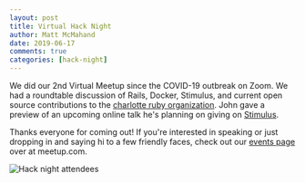 ```yaml
---
layout: post
title: Virtual Hack Night
author: Matt McMahand
date: 2019-06-17
comments: true
categories: [hack-night]
---
```


We did our 2nd Virtual Meetup since the COVID-19 outbreak on Zoom. We had a roundtable discussion of Rails, Docker, Stimulus, and current open source contributions to the [charlotte ruby organization](https://github.com/charlotte-ruby/). John gave a preview of an upcoming online talk he's planning on giving on [Stimulus](https://stimulusjs.org).

Thanks everyone for coming out! If you're interested in speaking or just dropping in and saying hi to a few friendly faces, check out our [events page](https://www.meetup.com/charlotte-rb/events/) over at meetup.com.

![Hack night attendees](/assets/talks/2020-05-05-hack-night.png)
